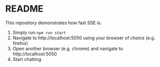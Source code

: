 # README

This repository demonstrates how fast SSE is.

1. Simply run `npm run start`
2. Navigate to http://localhost:5050 using your browser of choice (e.g. firefox)
3. Open another browser (e.g. chrome) and navigate to http://localhost:5050
4. Start chatting 